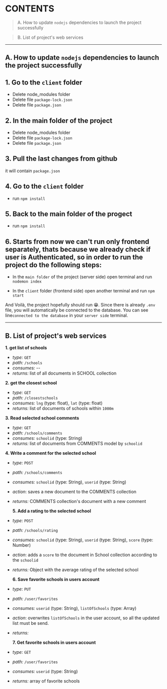 # CONTENTS

> A. How to update `nodejs` dependencies to launch the project successfully

> B. List of project's web services

-----------
## A. How to update `nodejs` dependencies to launch the project successfully 

## 1. Go to the `client` folder 
- Delete node_modules folder
- Delete file `package-lock.json`
- Delete file `package.json`
## 2. In the main folder of the project 
- Delete node_modules folder
- Delete file `package-lock.json`
- Delete file `package.json`

## 3. Pull the last changes from github
it will contain `package.json`

## 4. Go to the `client` folder
- run `npm install`
## 5. Back to the main folder of the progect
- run `npm install`

## 6. Starts from now we can't run only frontend separately, thats because we already check if user is Authenticated, so in order to run the project do the following steps:
- In the `main folder` of the project (server side) open terminal and run `nodemon index`

- In the `client` folder (frontend side) open another terminal and run `npm start`

 And Voilà, the project hopefully should run 😁. Since there is already `.env` file, you will automatically be connected to the database. You can see line`connected to the database` in your `server side` terminal.

 -----------

 ## B. List of project's web services


 **1. get list of schools**
 
 * *type:* `GET`
 * *path:* `/schools`
 * *consumes:* --
 * *returns:* list of all documents in SCHOOL collection

 **2. get the closest school**

 * *type:* `GET`
 * *path:* `/closestschools`
 * *consumes:* `lng` (type: float), `lat` (type: float)
 * *returns:* list of documents of schools within `1000m`

 
 **3. Read selected school comments**

 * *type:* `GET`
 * *path:* `/schools/comments`
 * *consumes:* `schoolid` (type: String)
 * *returns:* list of documents from COMMENTS model by `schoolid` 

  **4. Write a comment for the selected school**

 * *type:* `POST`
 * *path:* `/schools/comments`
 * *consumes:* `schoolid` (type: String), `userid` (type: String)
 * *action*: saves a new document to the COMMENTS collection
 * *returns:* COMMENTS collection's document with a new comment

   **5. Add a rating to the selected school**

 * *type:* `POST`
 * *path:* `/schools/rating`
 * *consumes:* `schoolid` (type: String), `userid` (type: String), `score` (type: Number)
 * *action*: adds a `score` to the document in School collection according to the `schoolid`
 * *returns:* Object with the average rating of the selected school 

   **6. Save favorite schools in users account**

 * *type:* `PUT`
 * *path:* `/user/favorites`
 * *consumes:* `userid` (type: String), `listOfSchools` (type: Array)
 * *action*: overwrites `listOfSchools` in the user account, so all the updated list must be send.
 * *returns:* 

   **7. Get favorite schools in users account**

 * *type:* `GET`
 * *path:* `/user/favorites`
 * *consumes:* `userid` (type: String) 
 * *returns:* array of favorite schools


